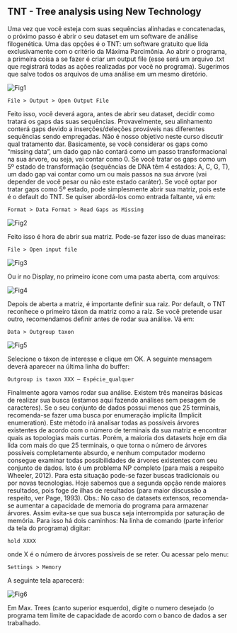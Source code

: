 ## TNT - Tree analysis using New Technology

Uma vez que você esteja com suas sequências alinhadas e concatenadas, o próximo passo é abrir o seu dataset em um software de análise filogenética. Uma das opções é o TNT: um software gratuito que lida exclusivamente com o critério da Máxima Parcimônia. Ao abrir o programa, a primeira coisa a se fazer é criar um output file (esse será um arquivo .txt que registrará todas as ações realizadas por você no programa). Sugerimos que salve todos os arquivos de uma análise em um mesmo diretório.

![Fig1](https://github.com/pedrotaucce/filogenia/blob/master/figures/fig1_tnt.png?raw=true)

```
File > Output > Open Output File
```

Feito isso, você deverá agora, antes de abrir seu dataset, decidir como tratará os gaps das suas sequências. Provavelmente, seu alinhamento conterá gaps devido a inserções/deleções prováveis nas diferentes sequências sendo empregadas. Não é nosso objetivo neste curso discutir qual tratamento dar. Basicamente, se você considerar os gaps como “missing data”, um dado gap não contará como um passo transformacional na sua árvore, ou seja, vai contar como 0. Se você tratar os gaps como um 5º estado de transformação (sequências de DNA têm 4 estados: A, C, G, T), um dado gap vai contar como um ou mais passos na sua árvore (vai depender de você pesar ou não este estado caráter). Se você optar por tratar gaps como 5º estado, pode simplesmente abrir sua matriz, pois este é o default do TNT. Se quiser abordá-los como entrada faltante, vá em:

```
Format > Data Format > Read Gaps as Missing
```
![Fig2](https://github.com/pedrotaucce/filogenia/blob/master/figures/fig2tnt.png?raw=true)

Feito isso é hora de abrir sua matriz. Pode-se fazer isso de duas maneiras:

```
File > Open input file
```
![Fig3](https://github.com/pedrotaucce/filogenia/blob/master/figures/fig3tnt.png?raw=true)

Ou ir no Display, no primeiro ícone com uma pasta aberta, com arquivos:

![Fig4](https://github.com/pedrotaucce/filogenia/blob/master/figures/fig4tnt.png?raw=true)

Depois de aberta a matriz, é importante definir sua raiz. Por default, o TNT reconhece o primeiro táxon da matriz como a raiz. Se você pretende usar outro, recomendamos definir antes de rodar sua análise. Vá em:

```
Data > Outgroup taxon
```
![Fig5](https://github.com/pedrotaucce/filogenia/blob/master/figures/fig5tnt.png?raw=true)

Selecione o táxon de interesse e clique em OK. A seguinte mensagem deverá aparecer na última linha do buffer: 
```
Outgroup is taxon XXX – Espécie_qualquer
```
Finalmente agora vamos rodar sua análise. Existem três maneiras básicas de realizar sua busca (estamos aqui fazendo análises sem pesagem de caracteres). Se o seu conjunto de dados possui menos que 25 terminais, recomenda-se fazer uma busca por enumeração implícita (Implicit enumeration). Este método irá analisar todas as possíveis árvores existentes de acordo com o número de terminais da sua matriz e encontrar quais as topologias mais curtas. Porém, a maioria dos datasets hoje em dia lida com mais do que 25 terminais, o que torna o número de árvores possíveis completamente absurdo, e nenhum computador moderno consegue examinar todas possibilidades de árvores existentes com seu conjunto de dados. Isto é um problema NP completo (para mais a respeito Wheeler, 2012).
Para esta situação pode-se fazer buscas tradicionais ou por novas tecnologias. Hoje sabemos que a segunda opção rende maiores resultados, pois foge de ilhas de resultados (para maior discussão a respeito, ver Page, 1993).
Obs.: No caso de datasets extensos, recomenda-se aumentar a capacidade de memoria do programa para armazenar árvores. Assim evita-se que sua busca seja interrompida por saturação de memória. Para isso há dois caminhos:
Na linha de comando (parte inferior da tela do programa) digitar:
```
hold XXXX 
```
onde X é o número de árvores possíveis de se reter. Ou acessar pelo menu:
```
Settings > Memory
```
A seguinte tela aparecerá:

![Fig6](https://github.com/pedrotaucce/filogenia/blob/master/figures/fig6tnt.png?raw=true)

Em Max. Trees (canto superior esquerdo), digite o numero desejado (o programa tem limite de capacidade de acordo com o banco de dados a ser trabalhado.
